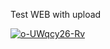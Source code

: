 Test WEB with upload

<a href="https://ibb.co/rQSBL6D"><img src="https://i.ibb.co/Prn2bhq/o-UWqcy26-Rv.gif" alt="o-UWqcy26-Rv" border="0"></a>
